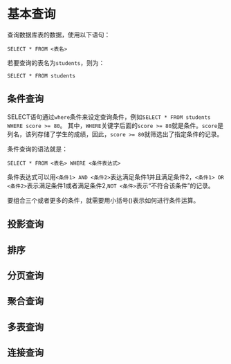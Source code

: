 # 基本查询
查询数据库表的数据，使用以下语句：
```
SELECT * FROM <表名>
```
若要查询的表名为`students`，则为：
```
SELECT * FROM students
```
## 条件查询
SELECT语句通过`where`条件来设定查询条件，例如`SELECT * FROM students WHERE score >= 80`。
其中，`WHERE`关键字后面的`score >= 80`就是条件。`score`是列名，该列存储了学生的成绩，因此，`score >= 80`就筛选出了指定条件的记录。

条件查询的语法就是：
```
SELECT * FROM <表名> WHERE <条件表达式>
```
条件表达式可以用`<条件1> AND <条件2>`表达满足条件1并且满足条件2，`<条件1> OR <条件2>`表示满足条件1或者满足条件2,`NOT <条件>`表示“不符合该条件”的记录。

要组合三个或者更多的条件，就需要用小括号()表示如何进行条件运算。

## 投影查询
## 排序
## 分页查询
## 聚合查询
## 多表查询
## 连接查询